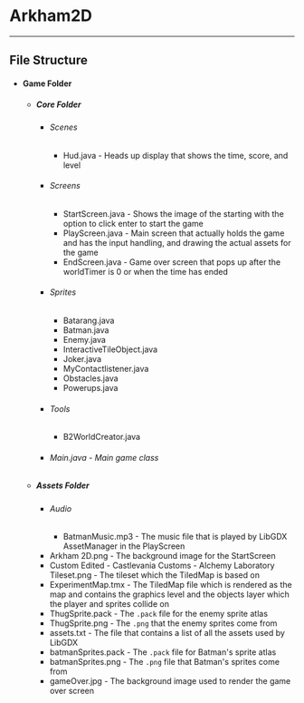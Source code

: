 # Arkham2D
---
## File Structure

- #### Game Folder
  - ##### Core Folder
    - ###### Scenes
      - Hud.java - Heads up display that shows the time, score, and level
    - ###### Screens
      - StartScreen.java - Shows the image of the starting with the option to click enter to start the game
      - PlayScreen.java - Main screen that actually holds the game and has the input handling, and drawing the actual assets for the game
      - EndScreen.java - Game over screen that pops up after the worldTimer is 0 or when the time has ended
    - ###### Sprites
      - Batarang.java
      - Batman.java
      - Enemy.java
      - InteractiveTileObject.java
      - Joker.java
      - MyContactlistener.java
      - Obstacles.java
      - Powerups.java
    - ###### Tools
      - B2WorldCreator.java
    - ###### Main.java - Main game class
   
  - ##### Assets Folder
    - ###### Audio
      - BatmanMusic.mp3 - The music file that is played by LibGDX AssetManager in the PlayScreen
    - Arkham 2D.png - The background image for the StartScreen
    - Custom Edited - Castlevania Customs - Alchemy Laboratory Tileset.png - The tileset which the TiledMap is based on
    - ExperimentMap.tmx - The TiledMap file which is rendered as the map and contains the graphics level and the objects layer which the player and sprites collide on
    - ThugSprite.pack - The `.pack` file for the enemy sprite atlas
    - ThugSprite.png - The `.png` that the enemy sprites come from
    - assets.txt - The file that contains a list of all the assets used by LibGDX
    - batmanSprites.pack - The `.pack` file for Batman's sprite atlas
    - batmanSprites.png - The `.png` file that Batman's sprites come from
    - gameOver.jpg - The background image used to render the game over screen
